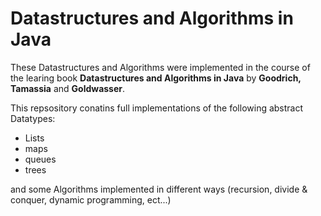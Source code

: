 # Datastructures and Algorithms in Java

These Datastructures and Algorithms were implemented in the course of the learing book <b>Datastructures and Algorithms in Java</b> by <b>Goodrich, Tamassia</b> and <b>Goldwasser</b>.

This repsository conatins full implementations of the following abstract Datatypes:
 - Lists
 - maps
 - queues
 - trees
 
 and some Algorithms implemented in different ways (recursion, divide & conquer, dynamic programming, ect...) 
